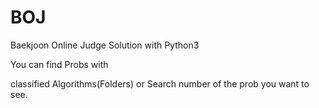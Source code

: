 # BOJ

Baekjoon Online Judge Solution with Python3

You can find Probs with 

classified Algorithms(Folders)
or
Search number of the prob you want to see.
